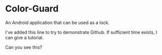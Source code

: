 Color-Guard
===========

An Android application that can be used as a lock.

I've added this line to try to demonstrate Github. If sufficient time exists, I can give a tutorial.

Can you see this?
